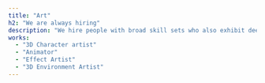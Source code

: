 ```yaml
---
title: "Art"
h2: "We are always hiring"
description: "We hire people with broad skill sets who also exhibit deep expertise. While nobody at Valve has a job title, we do have certain fields that we're always looking to hire in."
works:
  - "3D Character artist"
  - "Animator"
  - "Effect Artist"
  - "3D Environment Artist"
---
```

